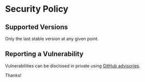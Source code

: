 # Security Policy

## Supported Versions

Only the last stable version at any given point.

## Reporting a Vulnerability

Vulnerabilities can be disclosed in private using
[GitHub advisories](https://github.com/buildotter/php-core/security).

Thanks!
